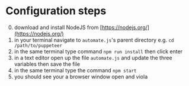 # Configuration steps
0. download and install NodeJS from [https://nodejs.org/](https://nodejs.org/)
1. in your terminal navigate to `automate.js`'s parent directory e.g. `cd /path/to/puppeteer`
2. in the same terminal type command `npm run install` then click enter
3. in a text editor open up the file `automate.js` and update the three variables then save the file
4. in the same terminal type the command `npm start`
5. you should see your a browser window open and viola